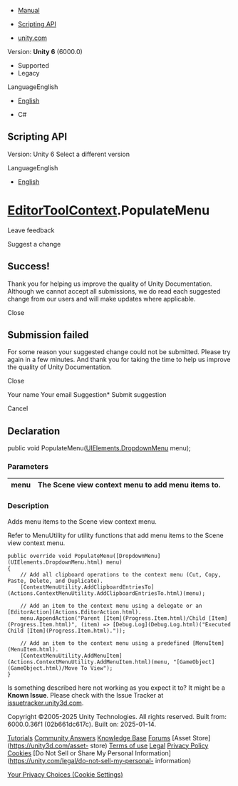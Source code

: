 [ ]()

  * [Manual](../Manual/index.html)
  * [Scripting API](../ScriptReference/index.html)

  * [unity.com](https://unity.com/)

Version: **Unity 6** (6000.0)

  * Supported
  * Legacy

LanguageEnglish

  * [English]()

  * C#

[ ](https://docs.unity3d.com)

## Scripting API

Version: Unity 6 Select a different version

LanguageEnglish

  * [English]()

#  [EditorToolContext](EditorTools.EditorToolContext.html).PopulateMenu

Leave feedback

Suggest a change

## Success!

Thank you for helping us improve the quality of Unity Documentation. Although
we cannot accept all submissions, we do read each suggested change from our
users and will make updates where applicable.

Close

## Submission failed

For some reason your suggested change could not be submitted. Please <a>try
again</a> in a few minutes. And thank you for taking the time to help us
improve the quality of Unity Documentation.

Close

Your name Your email Suggestion* Submit suggestion

Cancel

[ ]()

## Declaration

public void
PopulateMenu([UIElements.DropdownMenu](UIElements.DropdownMenu.html) menu);

### Parameters

menu | The Scene view context menu to add menu items to.  
---|---  
  
### Description

Adds menu items to the Scene view context menu.

Refer to MenuUtility for utility functions that add menu items to the Scene
view context menu.

    
    
    public override void PopulateMenu([DropdownMenu](UIElements.DropdownMenu.html) menu)
    {
        // Add all clipboard operations to the context menu (Cut, Copy, Paste, Delete, and Duplicate).
        [ContextMenuUtility.AddClipboardEntriesTo](Actions.ContextMenuUtility.AddClipboardEntriesTo.html)(menu);
    
        // Add an item to the context menu using a delegate or an [EditorAction](Actions.EditorAction.html).
        menu.AppendAction("Parent [Item](Progress.Item.html)/Child [Item](Progress.Item.html)", (item) => [Debug.Log](Debug.Log.html)("Executed Child [Item](Progress.Item.html)."));
    
        // Add an item to the context menu using a predefined [MenuItem](MenuItem.html).
        [ContextMenuUtility.AddMenuItem](Actions.ContextMenuUtility.AddMenuItem.html)(menu, "[GameObject](GameObject.html)/Move To View");
    }
    

Is something described here not working as you expect it to? It might be a
**Known Issue**. Please check with the Issue Tracker at
[issuetracker.unity3d.com](https://issuetracker.unity3d.com).

Copyright ©2005-2025 Unity Technologies. All rights reserved. Built from:
6000.0.36f1 (02b661dc617c). Built on: 2025-01-14.

[Tutorials](https://unity3d.com/learn) [Community
Answers](https://answers.unity3d.com) [Knowledge
Base](https://support.unity3d.com/hc/en-us)
[Forums](https://forum.unity3d.com) [Asset Store](https://unity3d.com/asset-
store) [Terms of use](https://docs.unity3d.com/Manual/TermsOfUse.html)
[Legal](https://unity.com/legal) [Privacy
Policy](https://unity.com/legal/privacy-policy)
[Cookies](https://unity.com/legal/cookie-policy) [Do Not Sell or Share My
Personal Information](https://unity.com/legal/do-not-sell-my-personal-
information)

[Your Privacy Choices (Cookie Settings)](javascript:void\(0\);)


